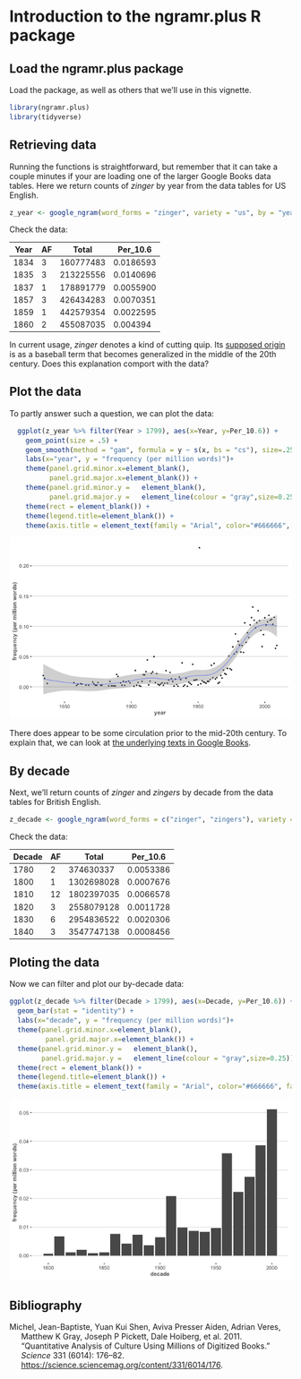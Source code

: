 # Introduction to the ngramr.plus R package

## Load the ngramr.plus package

Load the package, as well as others that we’ll use in this vignette.

``` r
library(ngramr.plus)
library(tidyverse)
```

## Retrieving data

Running the functions is straightforward, but remember that it can take
a couple minutes if your are loading one of the larger Google Books data
tables. Here we return counts of *zinger* by year from the data tables
for US English.

``` r
z_year <- google_ngram(word_forms = "zinger", variety = "us", by = "year")
```

Check the data:

| Year | AF | Total     | Per_10.6  |
|------|----|-----------|-----------|
| 1834 | 3  | 160777483 | 0.0186593 |
| 1835 | 3  | 213225556 | 0.0140696 |
| 1837 | 1  | 178891779 | 0.0055900 |
| 1857 | 3  | 426434283 | 0.0070351 |
| 1859 | 1  | 442579354 | 0.0022595 |
| 1860 | 2  | 455087035 | 0.004394  |

In current usage, *zinger* denotes a kind of cutting quip. Its [supposed
origin](https://www.etymonline.com/word/zinger) is as a baseball term
that becomes generalized in the middle of the 20th century. Does this
explanation comport with the data?

## Plot the data

To partly answer such a question, we can plot the data:

``` r
  ggplot(z_year %>% filter(Year > 1799), aes(x=Year, y=Per_10.6)) +
    geom_point(size = .5) +
    geom_smooth(method = "gam", formula = y ~ s(x, bs = "cs"), size=.25) +
    labs(x="year", y = "frequency (per million words)")+ 
    theme(panel.grid.minor.x=element_blank(),
          panel.grid.major.x=element_blank()) +
    theme(panel.grid.minor.y =   element_blank(),
          panel.grid.major.y =   element_line(colour = "gray",size=0.25)) +
    theme(rect = element_blank()) +
    theme(legend.title=element_blank()) +
    theme(axis.title = element_text(family = "Arial", color="#666666", face="bold", size=10))
```

![](https://raw.githubusercontent.com/browndw/cmu-textstat-docs/main/docs/_static/ngramr_introduction_files/figure-gfm/year_plot-1.png)<!-- -->

There does appear to be some circulation prior to the mid-20th century.
To explain that, we can look at [the underlying texts in Google
Books](https://www.google.com/search?q=%22zinger%22&tbm=bks&tbs=cdr:1,cd_min:1800,cd_max:1893&lr=lang_en).

## By decade

Next, we’ll return counts of *zinger* and *zingers* by decade from the
data tables for British English.

``` r
z_decade <- google_ngram(word_forms = c("zinger", "zingers"), variety = "gb", by = "decade")
```

Check the data:

| Decade | AF | Total      | Per_10.6  |
|--------|----|------------|-----------|
| 1780   | 2  | 374630337  | 0.0053386 |
| 1800   | 1  | 1302698028 | 0.0007676 |
| 1810   | 12 | 1802397035 | 0.0066578 |
| 1820   | 3  | 2558079128 | 0.0011728 |
| 1830   | 6  | 2954836522 | 0.0020306 |
| 1840   | 3  | 3547747138 | 0.0008456 |

## Ploting the data

Now we can filter and plot our by-decade data:

``` r
ggplot(z_decade %>% filter(Decade > 1799), aes(x=Decade, y=Per_10.6)) +
  geom_bar(stat = "identity") +
  labs(x="decade", y = "frequency (per million words)")+ 
  theme(panel.grid.minor.x=element_blank(),
         panel.grid.major.x=element_blank()) +
  theme(panel.grid.minor.y =   element_blank(),
        panel.grid.major.y =   element_line(colour = "gray",size=0.25)) +
  theme(rect = element_blank()) +
  theme(legend.title=element_blank()) +
  theme(axis.title = element_text(family = "Arial", color="#666666", face="bold", size=10))
```

![](https://raw.githubusercontent.com/browndw/cmu-textstat-docs/main/docs/_static/ngramr_introduction_files/figure-gfm/decade_plot-1.png)<!-- -->

## Bibliography

<div id="refs" class="references csl-bib-body hanging-indent">

<div id="ref-michel2011quantitative" class="csl-entry">

Michel, Jean-Baptiste, Yuan Kui Shen, Aviva Presser Aiden, Adrian Veres,
Matthew K Gray, Joseph P Pickett, Dale Hoiberg, et al. 2011.
“Quantitative Analysis of Culture Using Millions of Digitized Books.”
*Science* 331 (6014): 176–82.
<https://science.sciencemag.org/content/331/6014/176>.

</div>

</div>
